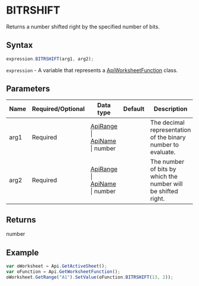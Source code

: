 # BITRSHIFT

Returns a number shifted right by the specified number of bits.

## Syntax

```javascript
expression.BITRSHIFT(arg1, arg2);
```

`expression` - A variable that represents a [ApiWorksheetFunction](../ApiWorksheetFunction.md) class.

## Parameters

| **Name** | **Required/Optional** | **Data type** | **Default** | **Description** |
| ------------- | ------------- | ------------- | ------------- | ------------- |
| arg1 | Required | [ApiRange](../../ApiRange/ApiRange.md) \| [ApiName](../../ApiName/ApiName.md) \| number |  | The decimal representation of the binary number to evaluate. |
| arg2 | Required | [ApiRange](../../ApiRange/ApiRange.md) \| [ApiName](../../ApiName/ApiName.md) \| number |  | The number of bits by which the number will be shifted right. |

## Returns

number

## Example



```javascript
var oWorksheet = Api.GetActiveSheet();
var oFunction = Api.GetWorksheetFunction();
oWorksheet.GetRange("A1").SetValue(oFunction.BITRSHIFT(13, 2));
```
